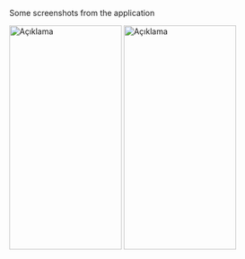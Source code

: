 Some screenshots from the application

<img src="https://github.com/MuhammetEmirErkut/Clothing-Store-App/assets/147542769/c9ef34ae-9de5-432e-942a-14503b971946" alt="Açıklama" height="400" width="200"> </a> <img src="https://github.com/MuhammetEmirErkut/Clothing-Store-App/assets/147542769/bb2880f1-f90d-4bbb-8079-b9da09ccce1c" alt="Açıklama" height="400" width="200">


